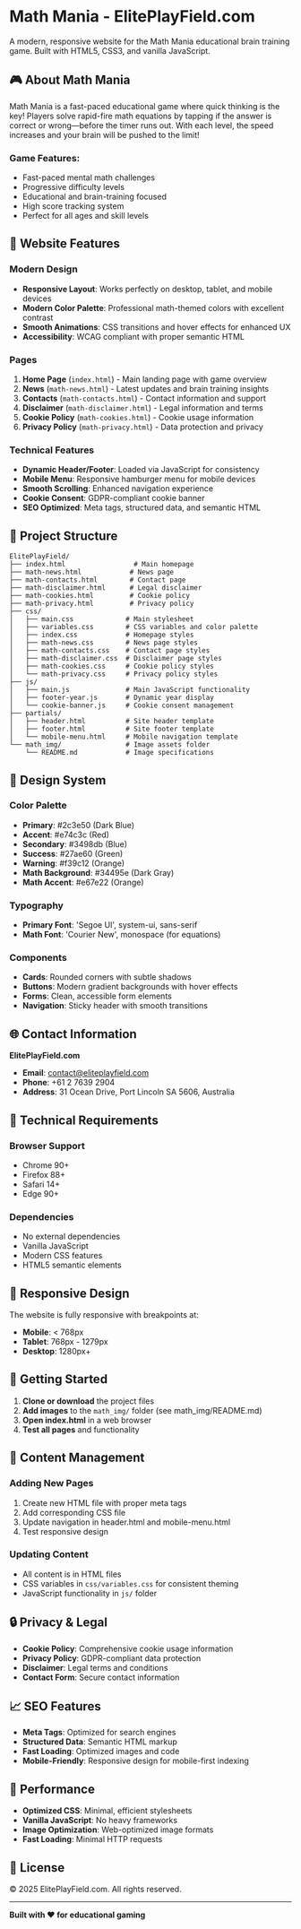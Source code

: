 # Math Mania - ElitePlayField.com

A modern, responsive website for the Math Mania educational brain training game. Built with HTML5, CSS3, and vanilla JavaScript.

## 🎮 About Math Mania

Math Mania is a fast-paced educational game where quick thinking is the key! Players solve rapid-fire math equations by tapping if the answer is correct or wrong—before the timer runs out. With each level, the speed increases and your brain will be pushed to the limit!

### Game Features:

- Fast-paced mental math challenges
- Progressive difficulty levels
- Educational and brain-training focused
- High score tracking system
- Perfect for all ages and skill levels

## 🚀 Website Features

### Modern Design

- **Responsive Layout**: Works perfectly on desktop, tablet, and mobile devices
- **Modern Color Palette**: Professional math-themed colors with excellent contrast
- **Smooth Animations**: CSS transitions and hover effects for enhanced UX
- **Accessibility**: WCAG compliant with proper semantic HTML

### Pages

1. **Home Page** (`index.html`) - Main landing page with game overview
2. **News** (`math-news.html`) - Latest updates and brain training insights
3. **Contacts** (`math-contacts.html`) - Contact information and support
4. **Disclaimer** (`math-disclaimer.html`) - Legal information and terms
5. **Cookie Policy** (`math-cookies.html`) - Cookie usage information
6. **Privacy Policy** (`math-privacy.html`) - Data protection and privacy

### Technical Features

- **Dynamic Header/Footer**: Loaded via JavaScript for consistency
- **Mobile Menu**: Responsive hamburger menu for mobile devices
- **Smooth Scrolling**: Enhanced navigation experience
- **Cookie Consent**: GDPR-compliant cookie banner
- **SEO Optimized**: Meta tags, structured data, and semantic HTML

## 📁 Project Structure

```
ElitePlayField/
├── index.html                 # Main homepage
├── math-news.html            # News page
├── math-contacts.html        # Contact page
├── math-disclaimer.html      # Legal disclaimer
├── math-cookies.html         # Cookie policy
├── math-privacy.html         # Privacy policy
├── css/
│   ├── main.css             # Main stylesheet
│   ├── variables.css        # CSS variables and color palette
│   ├── index.css            # Homepage styles
│   ├── math-news.css        # News page styles
│   ├── math-contacts.css    # Contact page styles
│   ├── math-disclaimer.css  # Disclaimer page styles
│   ├── math-cookies.css     # Cookie policy styles
│   └── math-privacy.css     # Privacy policy styles
├── js/
│   ├── main.js              # Main JavaScript functionality
│   ├── footer-year.js       # Dynamic year display
│   └── cookie-banner.js     # Cookie consent management
├── partials/
│   ├── header.html          # Site header template
│   ├── footer.html          # Site footer template
│   └── mobile-menu.html     # Mobile navigation template
└── math_img/                # Image assets folder
    └── README.md            # Image specifications
```

## 🎨 Design System

### Color Palette

- **Primary**: #2c3e50 (Dark Blue)
- **Accent**: #e74c3c (Red)
- **Secondary**: #3498db (Blue)
- **Success**: #27ae60 (Green)
- **Warning**: #f39c12 (Orange)
- **Math Background**: #34495e (Dark Gray)
- **Math Accent**: #e67e22 (Orange)

### Typography

- **Primary Font**: 'Segoe UI', system-ui, sans-serif
- **Math Font**: 'Courier New', monospace (for equations)

### Components

- **Cards**: Rounded corners with subtle shadows
- **Buttons**: Modern gradient backgrounds with hover effects
- **Forms**: Clean, accessible form elements
- **Navigation**: Sticky header with smooth transitions

## 🌐 Contact Information

**ElitePlayField.com**

- **Email**: contact@eliteplayfield.com
- **Phone**: +61 2 7639 2904
- **Address**: 31 Ocean Drive, Port Lincoln SA 5606, Australia

## 🔧 Technical Requirements

### Browser Support

- Chrome 90+
- Firefox 88+
- Safari 14+
- Edge 90+

### Dependencies

- No external dependencies
- Vanilla JavaScript
- Modern CSS features
- HTML5 semantic elements

## 📱 Responsive Design

The website is fully responsive with breakpoints at:

- **Mobile**: < 768px
- **Tablet**: 768px - 1279px
- **Desktop**: 1280px+

## 🚀 Getting Started

1. **Clone or download** the project files
2. **Add images** to the `math_img/` folder (see math_img/README.md)
3. **Open index.html** in a web browser
4. **Test all pages** and functionality

## 📝 Content Management

### Adding New Pages

1. Create new HTML file with proper meta tags
2. Add corresponding CSS file
3. Update navigation in header.html and mobile-menu.html
4. Test responsive design

### Updating Content

- All content is in HTML files
- CSS variables in `css/variables.css` for consistent theming
- JavaScript functionality in `js/` folder

## 🔒 Privacy & Legal

- **Cookie Policy**: Comprehensive cookie usage information
- **Privacy Policy**: GDPR-compliant data protection
- **Disclaimer**: Legal terms and conditions
- **Contact Form**: Secure contact information

## 📈 SEO Features

- **Meta Tags**: Optimized for search engines
- **Structured Data**: Semantic HTML markup
- **Fast Loading**: Optimized images and code
- **Mobile-Friendly**: Responsive design for mobile-first indexing

## 🎯 Performance

- **Optimized CSS**: Minimal, efficient stylesheets
- **Vanilla JavaScript**: No heavy frameworks
- **Image Optimization**: Web-optimized image formats
- **Fast Loading**: Minimal HTTP requests

## 📄 License

© 2025 ElitePlayField.com. All rights reserved.

---

**Built with ❤️ for educational gaming**
